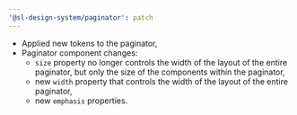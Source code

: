 ```yaml
---
'@sl-design-system/paginator': patch
---
```


- Applied new tokens to the paginator,
- Paginator component changes:
  - `size` property no longer controls the width of the layout of the entire paginator, but only the size of the components within the paginator,
  - new `width` property that controls the width of the layout of the entire paginator,
  - new `emphasis` properties.
